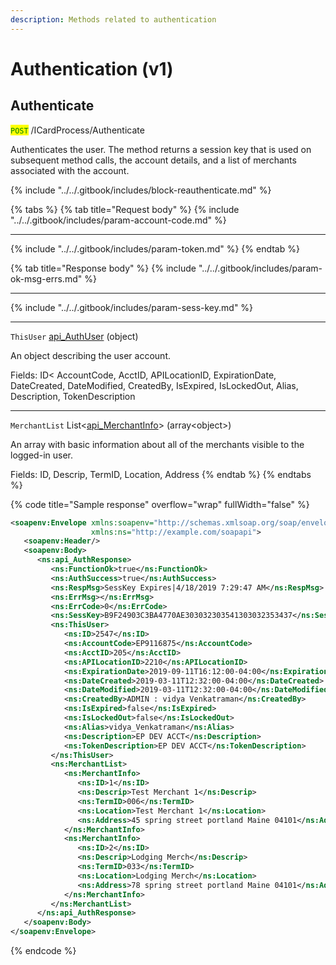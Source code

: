 ```yaml
---
description: Methods related to authentication
---
```


# Authentication (v1)

## Authenticate

<mark style="color:green;">`POST`</mark> /ICardProcess/Authenticate

Authenticates the user. The method returns a session key that is used on subsequent method calls, the account details, and a list of merchants associated with the account.&#x20;

{% include "../../.gitbook/includes/block-reauthenticate.md" %}

{% tabs %}
{% tab title="Request body" %}
{% include "../../.gitbook/includes/param-account-code.md" %}

***

{% include "../../.gitbook/includes/param-token.md" %}
{% endtab %}

{% tab title="Response body" %}
{% include "../../.gitbook/includes/param-ok-msg-errs.md" %}

***

{% include "../../.gitbook/includes/param-sess-key.md" %}

***

`ThisUser` [api\_AuthUser](soap-object-dictionary-wip.md#api_authuser) (object)

An object describing the user account.

Fields: ID< AccountCode, AcctID, APILocationID, ExpirationDate, DateCreated, DateModified, CreatedBy, IsExpired, IsLockedOut, Alias, Description, TokenDescription

***

`MerchantList` List<[api\_MerchantInfo](soap-object-dictionary-wip.md#api_merchantinfo)> (array\<object>)

An array with basic information about all of the merchants visible to the logged-in user.

Fields: ID, Descrip, TermID, Location, Address
{% endtab %}
{% endtabs %}

{% code title="Sample response" overflow="wrap" fullWidth="false" %}
```xml
<soapenv:Envelope xmlns:soapenv="http://schemas.xmlsoap.org/soap/envelope/"
                  xmlns:ns="http://example.com/soapapi">
   <soapenv:Header/>
   <soapenv:Body>
      <ns:api_AuthResponse>
         <ns:FunctionOk>true</ns:FunctionOk>
         <ns:AuthSuccess>true</ns:AuthSuccess>
         <ns:RespMsg>SessKey Expires|4/18/2019 7:29:47 AM</ns:RespMsg>
         <ns:ErrMsg></ns:ErrMsg>
         <ns:ErrCode>0</ns:ErrCode>
         <ns:SessKey>B9F24903C3BA4770AE303032303541303032353437</ns:SessKey>
         <ns:ThisUser>
            <ns:ID>2547</ns:ID>
            <ns:AccountCode>EP9116875</ns:AccountCode>
            <ns:AcctID>205</ns:AcctID>
            <ns:APILocationID>2210</ns:APILocationID>
            <ns:ExpirationDate>2019-09-11T16:12:00-04:00</ns:ExpirationDate>
            <ns:DateCreated>2019-03-11T12:32:00-04:00</ns:DateCreated>
            <ns:DateModified>2019-03-11T12:32:00-04:00</ns:DateModified>
            <ns:CreatedBy>ADMIN : vidya Venkatraman</ns:CreatedBy>
            <ns:IsExpired>false</ns:IsExpired>
            <ns:IsLockedOut>false</ns:IsLockedOut>
            <ns:Alias>vidya_Venkatraman</ns:Alias>
            <ns:Description>EP DEV ACCT</ns:Description>
            <ns:TokenDescription>EP DEV ACCT</ns:TokenDescription>
         </ns:ThisUser>
         <ns:MerchantList>
            <ns:MerchantInfo>
               <ns:ID>1</ns:ID>
               <ns:Descrip>Test Merchant 1</ns:Descrip>
               <ns:TermID>006</ns:TermID>
               <ns:Location>Test Merchant 1</ns:Location>
               <ns:Address>45 spring street portland Maine 04101</ns:Address>
            </ns:MerchantInfo>
            <ns:MerchantInfo>
               <ns:ID>2</ns:ID>
               <ns:Descrip>Lodging Merch</ns:Descrip>
               <ns:TermID>033</ns:TermID>
               <ns:Location>Lodging Merch</ns:Location>
               <ns:Address>78 spring street portland Maine 04101</ns:Address>
            </ns:MerchantInfo>
         </ns:MerchantList>
      </ns:api_AuthResponse>
   </soapenv:Body>
</soapenv:Envelope>
```
{% endcode %}



